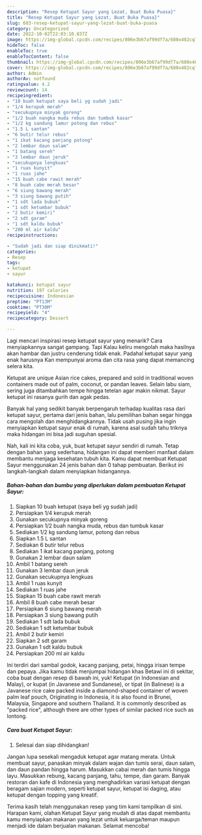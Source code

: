 ```yaml
---
description: "Resep Ketupat Sayur yang Lezat, Buat Buka Puasa}"
title: "Resep Ketupat Sayur yang Lezat, Buat Buka Puasa}"
slug: 683-resep-ketupat-sayur-yang-lezat-buat-buka-puasa
category: Uncategorized
date: 2022-10-02T22:03:10.837Z
image: https://img-global.cpcdn.com/recipes/806e3b67af99df7a/680x482cq70/ketupat-sayur-foto-resep-utama.jpg
hideToc: false
enableToc: true
enableTocContent: false
thumbnail: https://img-global.cpcdn.com/recipes/806e3b67af99df7a/680x482cq70/ketupat-sayur-foto-resep-utama.jpg
cover: https://img-global.cpcdn.com/recipes/806e3b67af99df7a/680x482cq70/ketupat-sayur-foto-resep-utama.jpg
author: Admin
authorAv: notfound
ratingvalue: 4.2
reviewcount: 14
recipeingredient:
- "10 buah ketupat saya beli yg sudah jadi"
- "1/4 kerupuk merah"
- "secukupnya minyak goreng"
- "1/2 buah nangka muda rebus dan tumbuk kasar"
- "1/2 kg sandung lamur potong dan rebus"
- "1.5 L santan"
- "6 butir telur rebus"
- "1 ikat kacang panjang potong"
- "2 lembar daun salam"
- "1 batang sereh"
- "3 lembar daun jeruk"
- "secukupnya lengkuas"
- "1 ruas kunyit"
- "1 ruas jahe"
- "15 buah cabe rawit merah"
- "8 buah cabe merah besar"
- "6 siung bawang merah"
- "3 siung bawang putih"
- "1 sdt lada bubuk"
- "1 sdt ketumbar bubuk"
- "2 butir kemiri"
- "2 sdt garam"
- "1 sdt kaldu bubuk"
- "200 ml air kaldu"
recipeinstructions:

- "Sudah jadi dan siap dinikmati!"
categories:
- Resep
tags:
- ketupat
- sayur

katakunci: ketupat sayur 
nutrition: 197 calories
recipecuisine: Indonesian
preptime: "PT13M"
cooktime: "PT30M"
recipeyield: "4"
recipecategory: Dessert

---
```



Lagi mencari inspirasi resep ketupat sayur yang menarik? Cara menyiapkannya sangat gampang. Tapi Kalau keliru mengolah maka hasilnya akan hambar dan justru cenderung tidak enak. Padahal ketupat sayur yang enak harusnya Kan mempunyai aroma dan cita rasa yang dapat memancing selera kita.


Ketupat are unique Asian rice cakes, prepared and sold in traditional woven containers made out of palm, coconut, or pandan leaves. Selain labu siam, sering juga ditambahkan tempe hingga tetelan agar makin nikmat. Sayur ketupat ini rasanya gurih dan agak pedas.

Banyak hal yang sedikit banyak berpengaruh terhadap kualitas rasa dari ketupat sayur, pertama dari jenis bahan, lalu pemilihan bahan segar hingga cara mengolah dan menghidangkannya. Tidak usah pusing jika ingin menyiapkan ketupat sayur enak di rumah, karena asal sudah tahu triknya maka hidangan ini bisa jadi suguhan spesial.


Nah, kali ini kita coba, yuk, buat ketupat sayur sendiri di rumah. Tetap dengan bahan yang sederhana, hidangan ini dapat memberi manfaat dalam membantu menjaga kesehatan tubuh kita. Kamu dapat membuat Ketupat Sayur menggunakan 24 jenis bahan dan 0 tahap pembuatan. Berikut ini langkah-langkah dalam menyiapkan hidangannya.

<!--inarticleads1-->

##### Bahan-bahan dan bumbu yang diperlukan dalam pembuatan Ketupat Sayur:

1. Siapkan 10 buah ketupat (saya beli yg sudah jadi)
1. Persiapkan 1/4 kerupuk merah
1. Gunakan secukupnya minyak goreng
1. Persiapkan 1/2 buah nangka muda, rebus dan tumbuk kasar
1. Sediakan 1/2 kg sandung lamur, potong dan rebus
1. Siapkan 1.5 L santan
1. Sediakan 6 butir telur rebus
1. Sediakan 1 ikat kacang panjang, potong
1. Gunakan 2 lembar daun salam
1. Ambil 1 batang sereh
1. Gunakan 3 lembar daun jeruk
1. Gunakan secukupnya lengkuas
1. Ambil 1 ruas kunyit
1. Sediakan 1 ruas jahe
1. Siapkan 15 buah cabe rawit merah
1. Ambil 8 buah cabe merah besar
1. Persiapkan 6 siung bawang merah
1. Persiapkan 3 siung bawang putih
1. Sediakan 1 sdt lada bubuk
1. Sediakan 1 sdt ketumbar bubuk
1. Ambil 2 butir kemiri
1. Siapkan 2 sdt garam
1. Gunakan 1 sdt kaldu bubuk
1. Persiapkan 200 ml air kaldu


Ini terdiri dari sambal godok, kacang panjang, petai, hingga irisan tempe dan pepaya. Jika kamu tidak menjumpai hidangan khas Betawi ini di sekitar, coba buat dengan resep di bawah ini, yuk! Ketupat (in Indonesian and Malay), or kupat (in Javanese and Sundanese), or tipat (in Balinese) is a Javanese rice cake packed inside a diamond-shaped container of woven palm leaf pouch, Originating in Indonesia, it is also found in Brunei, Malaysia, Singapore and southern Thailand. It is commonly described as &#34;packed rice&#34;, although there are other types of similar packed rice such as lontong. 

<!--inarticleads2-->

##### Cara buat Ketupat Sayur:


1. Selesai dan siap dihidangkan!

Jangan lupa sesekali mengaduk ketupat agar matang merata. Untuk membuat sayur, panaskan minyak dalam wajan dan tumis serai, daun salam, dan daun pandan hingga harum. Masukkan cabai merah dan tumis hingga layu. Masukkan rebung, kacang panjang, tahu, tempe, dan garam. Banyak restoran dan kafe di Indonesia yang menghadirkan variasi ketupat dengan beragam sajian modern, seperti ketupat sayur, ketupat isi daging, atau ketupat dengan topping yang kreatif. 

Terima kasih telah menggunakan resep yang tim kami tampilkan di sini. Harapan kami, olahan Ketupat Sayur yang mudah di atas dapat membantu kamu menyiapkan makanan yang lezat untuk keluarga/teman maupun menjadi ide dalam berjualan makanan. Selamat mencoba!
